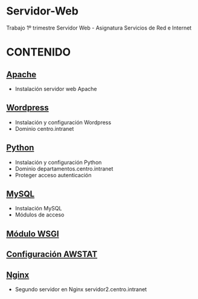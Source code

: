 # Servidor-Web
Trabajo 1º trimestre Servidor Web - Asignatura Servicios de Red e Internet

# CONTENIDO
## [Apache](APACHE/readme.md)
- Instalación servidor web Apache
## [Wordpress](WORDPRESS/readme.md)
- Instalación y configuración Wordpress
- Dominio centro.intranet
## [Python](PYTHON/readme.md)
- Instalación y configuración Python
- Dominio departamentos.centro.intranet
- Proteger acceso autenticación
## [MySQL](MYSQL/readme.md)
- Instalación MySQL
- Módulos de acceso
## [Módulo WSGI](WSGI/readme.md)
## [Configuración AWSTAT](AWSTAT/readme.md)
## [Nginx](NGINX/readme.md)
- Segundo servidor en Nginx servidor2.centro.intranet

